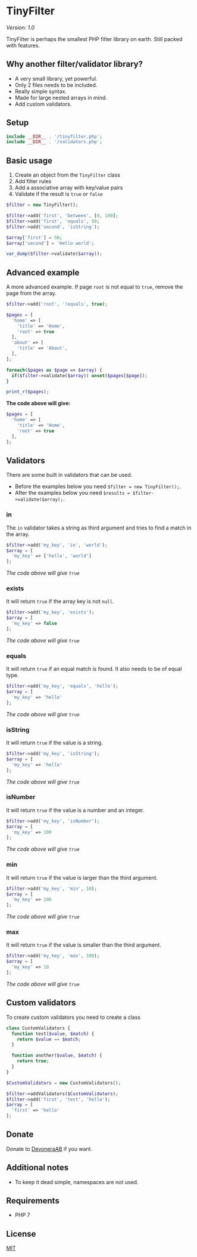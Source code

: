 # TinyFilter

*Version: 1.0*

TinyFilter is perhaps the smallest PHP filter library on earth. Still packed with features.

## Why another filter/validator library?

- A very small library, yet powerful.
- Only 2 files needs to be included.
- Really simple syntax.
- Made for large nested arrays in mind.
- Add custom validators.

## Setup

```php
include __DIR__ . '/tinyfilter.php';
include __DIR__ . '/validators.php';
```

## Basic usage

1. Create an object from the `TinyFilter` class
1. Add filter rules
1. Add a associative array with key/value pairs
1. Validate if the result is `true` or `false`

```php
$filter = new TinyFilter();

$filter->add('first', 'between', [0, 100];
$filter->add('first', 'equals', 50;
$filter->add('second', 'isString');

$array['first'] = 50;
$array['second'] = 'Hello world';

var_dump($filter->validate($array));
```

## Advanced example

A more advanced example. If page `root` is not equal to `true`, remove the page from the array.

```php
$filter->add('root', '!equals', true);

$pages = [
  'home' => [
    'title' => 'Home',
    'root' => true
  ],
  'about' => [
    'title' => 'About',
  ],
];

foreach($pages as $page => $array) {
  if($filter->validate($array)) unset($pages[$page]);
}

print_r($pages);
```

**The code above will give:**

```php
$pages = [
  'home' => [
    'title' => 'Home',
    'root' => true
  ],
];
```

## Validators

There are some built in validators that can be used.

- Before the examples below you need `$filter = new TinyFilter();`. 
- After the examples below you need `$results = $filter->validate($array);`.

### in

The `in` validator takes a string as third argument and tries to find a match in the array.

```php
$filter->add('my_key', 'in', 'world');
$array = [
  'my_key' => ['hello', 'world']
];
```

*The code above will give `true`*

### exists

It will return `true` if the array key is not `null`.

```php
$filter->add('my_key', 'exists');
$array = [
  'my_key' => false
];
```

*The code above will give `true`*

### equals

It will return `true` if an equal match is found. It also needs to be of equal type.

```php
$filter->add('my_key', 'equals', 'hello');
$array = [
  'my_key' => 'hello'
];
```

*The code above will give `true`*

### isString

It will return `true` if the value is a string.

```php
$filter->add('my_key', 'isString');
$array = [
  'my_key' => 'hello'
];
```

*The code above will give `true`*

### isNumber

It will return `true` if the value is a number and an integer.

```php
$filter->add('my_key', 'isNumber');
$array = [
  'my_key' => 100
];
```

*The code above will give `true`*

### min

It will return `true` if the value is larger than the third argument.

```php
$filter->add('my_key', 'min', 10);
$array = [
  'my_key' => 100
];
```

*The code above will give `true`*

### max

It will return `true` if the value is smaller than the third argument.

```php
$filter->add('my_key', 'max', 100);
$array = [
  'my_key' => 10
];
```

*The code above will give `true`*

## Custom validators

To create custom validators you need to create a class

```php
class CustomValidators {
  function test($value, $match) {
    return $value == $match;
  }

  function another($value, $match) {
    return true;
  }
}

$CustomValidators = new CustomValidators();

$filter->addValidators($CustomValidators);
$filter->add('first', 'test', 'hello');
$array = [
  'first' => 'hello'
];
```

## Donate

Donate to [DevoneraAB](https://www.paypal.me/DevoneraAB) if you want.

## Additional notes

- To keep it dead simple, namespaces are not used.

## Requirements

- PHP 7

## License

[MIT](license)